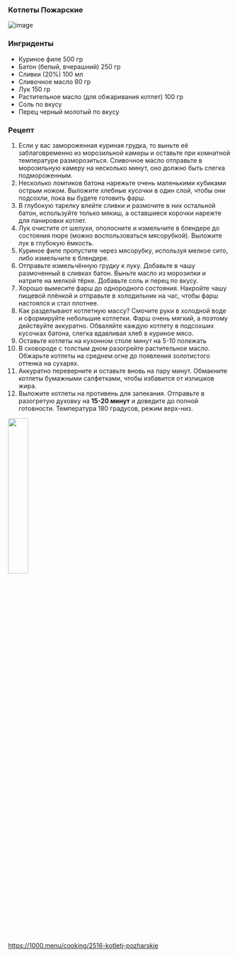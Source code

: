 ### Котлеты Пожарские
![image](https://user-images.githubusercontent.com/100151463/182406390-f96c26a7-f5a4-4bff-9413-0a4b7f5032e8.png)

### Ингриденты
- Куриное филе 500  гр
- Батон (белый, вчерашний) 250 гр
- Сливки (20%) 100 мл
- Сливочное масло 80 гр
- Лук 150 гр
- Растительное масло (для обжаривания котлет) 100 гр
- Соль по вкусу
- Перец черный молотый по вкусу

### Рецепт
1. Если у вас замороженная куриная грудка, то выньте её заблаговременно из морозильной камеры и оставьте при комнатной температуре разморозиться. Сливочное масло отправьте в морозильную камеру на несколько минут, оно должно быть слегка подмороженным.
2. Несколько ломтиков батона нарежьте очень маленькими кубиками острым ножом. Выложите хлебные кусочки в один слой, чтобы они подсохли, пока вы будете готовить фарш.
3. В глубокую тарелку влейте сливки и размочите в них остальной батон, используйте только мякиш, а оставшиеся корочки нарежте для панировки котлет.
4. Лук очистите от шелухи, ополосните и измельчите в блендере до состояния пюре (можно воспользоваться мясорубкой). Выложите лук в глубокую ёмкость.
5. Куриное филе пропустите через мясорубку, используя мелкое сито, либо измельчите в блендере.
6. Отправьте измельчённую грудку к луку. Добавьте в чашу размоченный в сливках батон. Выньте масло из морозилки и натрите на мелкой тёрке. Добавьте соль и перец по вкусу.
7. Хорошо вымесите фарш до однородного состояния. Накройте чашу пищевой плёнкой и отправьте в холодильник на час, чтобы фарш настоялся и стал плотнее.
8. Как разделывают котлетную массу? Смочите руки в холодной воде и сформируйте небольшие котлетки. Фарш очень мягкий, а поэтому действуйте аккуратно. Обваляйте каждую котлету в подсохших кусочках батона, слегка вдавливая хлеб в куриное мясо.
9. Оставьте котлеты на кухонном столе минут на 5-10 полежать
10. В сковороде с толстым дном разогрейте растительное масло. Обжарьте котлеты на среднем огне до появления золотистого оттенка на сухарях.
11. Аккуратно переверните и оставьте вновь на пару минут. Обмакните котлеты бумажными салфетками, чтобы избавится от излишков жира.
12. Выложите котлеты на противень для запекания. Отправьте в разогретую духовку на **15-20 минут** и доведите до полной готовности. Температура 180 градусов, режим верх-низ.

<img width="30%" src="https://i.imgur.com/7ILZ4w7.png"></a>

https://1000.menu/cooking/2516-kotletj-pozharskie
